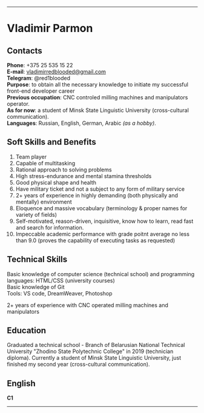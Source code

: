 ***

# Vladimir Parmon

## Contacts

**Phone**: +375 25 535 15 22  
**E-mail**: vladimirredblooded@gmail.com  
**Telegram**: @red1blooded  
**Purpose**: to obtain all the necessary knowledge to initiate my successful front-end developer career  
**Previous occupation**:  CNC controled milling machines and manipulators operator.  
**As for now**: a student of Minsk State Linguistic University (cross-cultural communication).  
**Languages**: Russian, English, German, Arabic *(as a hobby)*.  

## Soft Skills and Benefits

1. Team player
2. Capable of multitasking
3. Rational approach to solving problems
4. High stress-endurance and mental stamina thresholds
5. Good physical shape and health
6. Have military ticket and not a subject to any form of military service
7. 2+ years of experience in highly demanding (both physically and mentally) environment
8. Eloquence and massive vocabulary (terminology & proper names for variety of fields)
9. Self-motivated, reason-driven, inquisitive, know how to learn, read fast and search for information.
10. Impeccable academic performance with grade poitnt average no less than 9.0 (proves the capability of executing tasks as requested)

## Technical Skills

Basic knowledge of computer science (technical school) and  programming languages: HTML/CSS (university courses)  
Basic knowledge of Git  
Tools: VS code, DreamWeaver, Photoshop  

2+ years of experience with CNC operated milling machines and manipulators

## Education

Graduated a technical school - Branch of Belarusian National Technical University "Zhodino State Polytechnic College" in 2019 (technician diploma).
Currently a student of Minsk State Linguistic University, just finished my second year (cross-cultural communication).

## English

**C1**

***